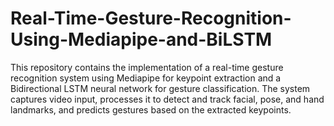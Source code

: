 # Real-Time-Gesture-Recognition-Using-Mediapipe-and-BiLSTM
This repository contains the implementation of a real-time gesture recognition system using Mediapipe for keypoint extraction and a Bidirectional LSTM neural network for gesture classification. The system captures video input, processes it to detect and track facial, pose, and hand landmarks, and predicts gestures based on the extracted keypoints.
